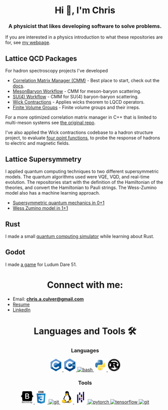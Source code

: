 <h1 align="center">Hi 👋, I'm Chris</h1>
<h3 align="center">A physicist that likes developing software to solve problems.</h3>

If you are interested in a physics introduction to what these repositories are for, see [my webpage](https://chrisculver.github.io/#about).

## Lattice QCD Packages
For hadron spectroscopy projects I've developed   

- [Correlation Matrix Manager (CMM)](https://github.com/chrisculver/PyCorrelationMatrixManager) - Best place to start, check out the [docs](https://pycorrelationmatrixmanager.readthedocs.io/en/latest/index.html).
- [MesonBaryon Workflow](https://github.com/chrisculver/MesonBaryonWorkflow) - CMM for meson-baryon scattering.
- [SU(4) Workflow](https://github.com/chrisculver/su4workflow) - CMM for SU(4) baryon-baryon scattering.
- [Wick Contractions](https://github.com/chrisculver/WickContractions/) - Applies wicks theorem to LQCD operators.
- [Finite Volume Groups](https://github.com/chrisculver/FiniteVolumeGroups) - Finite volume groups and their irreps.

For a more optimized correlation matrix manager in C++ that is limited to multi-meson systems see [the original repo](https://github.com/chrisculver/CorrelationMatrixManager).

I've also applied the Wick contractions codebase to a hadron structure project, to evaluate [four point functions](https://github.com/chrisculver/4PointFunctions), to probe the response of hadrons to electric and magnetic fields.

## Lattice Supersymmetry
I applied quantum computing techniques to two different supersymmetric models.  The quantum algorithms used were VQE, VQD, and real-time evolution.  The repositories start with the definition of the Hamiltonian of the theories, and convert the Hamiltonian to Pauli strings.  The Wess-Zumino model also has a machine learning approach.

- [Supersymmetric quantum mechanics in 0+1](https://github.com/chrisculver/SUSY_QuantumComputing)
- [Wess Zumino model in 1+1](https://github.com/chrisculver/WessZumino/)

## Rust
I made a small [quantum computing simulator](https://github.com/chrisculver/qc_simulator) while learning about Rust.

## Godot
I made [a game](https://github.com/chrisculver/LudumDare51) for Ludum Dare 51.  


<h1 align="center">Connect with me:</h1>

- Email: **chris.a.culver@gmail.com**
- [Resume](https://chrisculver.github.io/assets/files/ChrisCulverResume.pdf)
- [LinkedIn](https://linkedin.com/in/drchrisculver)

<h1 align="center">Languages and Tools 🛠</h1>
<h3 align="center">Languages</h3>
<p align="center">
<a href="https://www.cprogramming.com/" target="_blank" rel="noreferrer"> <img src="https://raw.githubusercontent.com/devicons/devicon/master/icons/c/c-original.svg" alt="c" width="40" height="40"/> </a> 
<a href="https://www.w3schools.com/cpp/" target="_blank" rel="noreferrer"> <img src="https://raw.githubusercontent.com/devicons/devicon/master/icons/cplusplus/cplusplus-original.svg" alt="cplusplus" width="40" height="40"/> </a>
<a href="https://www.gnu.org/software/bash/" target="_blank" rel="noreferrer"> <img src="https://www.vectorlogo.zone/logos/gnu_bash/gnu_bash-icon.svg" alt="bash" width="40" height="40"/> </a>
<a href="https://www.python.org" target="_blank" rel="noreferrer"> <img src="https://raw.githubusercontent.com/devicons/devicon/master/icons/python/python-original.svg" alt="python" width="40" height="40"/> </a> 
<a href="https://www.rust-lang.org" target="_blank" rel="noreferrer"> <img src="https://raw.githubusercontent.com/devicons/devicon/master/icons/rust/rust-plain.svg" alt="rust" width="40" height="40"/> </a>
</p>

<h3 align="center">Tools</h3>
<p align="center">
<a href="https://getbootstrap.com" target="_blank" rel="noreferrer"> <img src="https://raw.githubusercontent.com/devicons/devicon/master/icons/bootstrap/bootstrap-plain-wordmark.svg" alt="bootstrap" width="40" height="40"/> </a>  <a href="https://www.w3schools.com/css/" target="_blank" rel="noreferrer"> <img src="https://raw.githubusercontent.com/devicons/devicon/master/icons/css3/css3-original-wordmark.svg" alt="css3" width="40" height="40"/> </a> <a href="https://git-scm.com/" target="_blank" rel="noreferrer"> <img src="https://www.vectorlogo.zone/logos/git-scm/git-scm-icon.svg" alt="git" width="40" height="40"/> </a> <a href="https://www.linux.org/" target="_blank" rel="noreferrer"> <img src="https://raw.githubusercontent.com/devicons/devicon/master/icons/linux/linux-original.svg" alt="linux" width="40" height="40"/> </a> <a href="https://pandas.pydata.org/" target="_blank" rel="noreferrer"> <img src="https://raw.githubusercontent.com/devicons/devicon/2ae2a900d2f041da66e950e4d48052658d850630/icons/pandas/pandas-original.svg" alt="pandas" width="40" height="40"/> </a> <a href="https://pytorch.org/" target="_blank" rel="noreferrer"> <img src="https://www.vectorlogo.zone/logos/pytorch/pytorch-icon.svg" alt="pytorch" width="40" height="40"/> </a>  <a href="https://www.tensorflow.org" target="_blank" rel="noreferrer"> <img src="https://www.vectorlogo.zone/logos/tensorflow/tensorflow-icon.svg" alt="tensorflow" width="40" height="40"/> </a> 
<a href="https://godotengine.org" target="_blank" rel="noreferrer"> <img src="https://godotengine.org/assets/press/icon_color.png" alt="git" width="40" height="40"/> </a>
</p>

